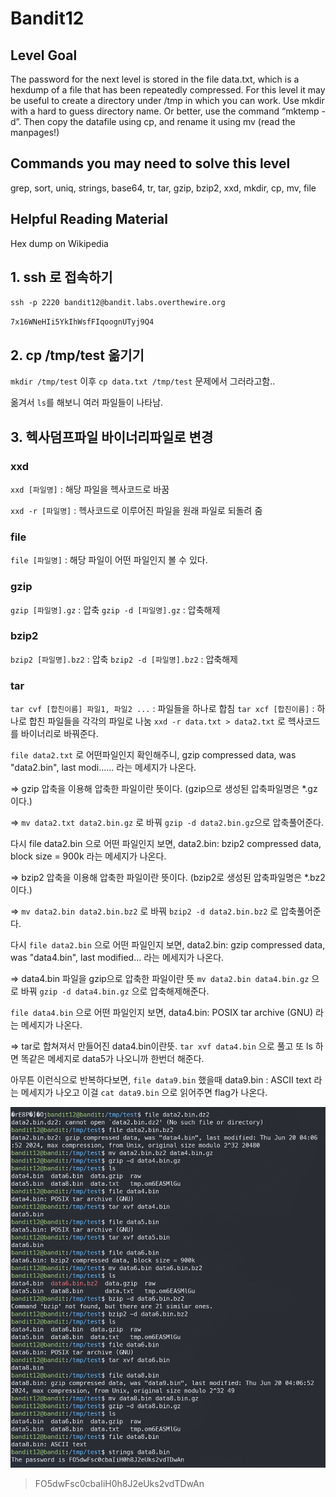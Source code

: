 # Bandit12

## Level Goal
The password for the next level is stored in the file data.txt, which is a hexdump of a file that has been repeatedly compressed. For this level it may be useful to create a directory under /tmp in which you can work. Use mkdir with a hard to guess directory name. Or better, use the command “mktemp -d”. Then copy the datafile using cp, and rename it using mv (read the manpages!)

## Commands you may need to solve this level
grep, sort, uniq, strings, base64, tr, tar, gzip, bzip2, xxd, mkdir, cp, mv, file

## Helpful Reading Material
Hex dump on Wikipedia

## 1. ssh 로 접속하기
`ssh -p 2220 bandit12@bandit.labs.overthewire.org`

`7x16WNeHIi5YkIhWsfFIqoognUTyj9Q4`

## 2. cp /tmp/test 옮기기
`mkdir /tmp/test` 이후 `cp data.txt /tmp/test`
문제에서 그러라고함..

옮겨서 `ls`를 해보니 여러 파일들이 나타남.


## 3. 헥사덤프파일 바이너리파일로 변경
### xxd 
`xxd [파일명]` : 해당 파일을 헥사코드로 바꿈

`xxd -r [파일명]` : 헥사코드로 이루어진 파일을 원래 파일로 되돌려 줌

### file 
`file [파일명]` : 해당 파일이 어떤 파일인지 볼 수 있다.  

### gzip
`gzip [파일명].gz` : 압축
`gzip -d [파일명].gz` : 압축해제

### bzip2
`bzip2 [파일명].bz2` : 압축
`bzip2 -d [파일명].bz2` : 압축해제

### tar
`tar cvf [합친이름] 파일1, 파일2 ...` : 파일들을 하나로 합침
`tar xcf [합친이름]` : 하나로 합친 파일들을 각각의 파일로 나눔
`xxd -r data.txt > data2.txt` 로 헥사코드를 바이너리로 바꿔준다.

`file data2.txt` 로 어떤파일인지 확인해주니, gzip compressed data, was "data2.bin", last modi...... 라는 메세지가 나온다.

=> gzip 압축을 이용해 압축한 파일이란 뜻이다. (gzip으로 생성된 압축파일명은 *.gz이다.)

=> `mv data2.txt data2.bin.gz` 로 바꿔 `gzip -d data2.bin.gz`으로 압축풀어준다.

다시 file data2.bin 으로 어떤 파일인지 보면, data2.bin: bzip2 compressed data, block size = 900k 라는 메세지가 나온다.

=> bzip2 압축을 이용해 압축한 파일이란 뜻이다. (bzip2로 생성된 압축파일명은 *.bz2이다.)

=> `mv data2.bin data2.bin.bz2` 로 바꿔 `bzip2 -d data2.bin.bz2` 로 압축풀어준다.

다시 `file data2.bin` 으로 어떤 파일인지 보면, data2.bin: gzip compressed data, was "data4.bin", last modified... 라는 메세지가 나온다.

=> data4.bin 파일을 gzip으로 압축한 파일이란 뜻 `mv data2.bin data4.bin.gz` 으로 바꿔 `gzip -d data4.bin.gz` 으로 압축해제해준다.

`file data4.bin` 으로 어떤 파일인지 보면, data4.bin: POSIX tar archive (GNU) 라는 메세지가 나온다.

=> tar로 합쳐져서 만들어진 data4.bin이란뜻. `tar xvf data4.bin` 으로 풀고 또 ls 하면 똑같은 메세지로 data5가 나오니까 한번더 해준다.

아무튼 이런식으로 반복하다보면, `file data9.bin` 했을때 data9.bin : ASCII text 라는 메세지가 나오고 이걸 `cat data9.bin` 으로 읽어주면 flag가 나온다.

![alt text](img/image16.png)

>FO5dwFsc0cbaIiH0h8J2eUks2vdTDwAn

